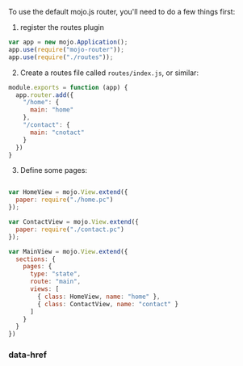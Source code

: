 To use the default mojo.js router, you'll need to do a few things first:

1. register the routes plugin

```javascript
var app = new mojo.Application();
app.use(require("mojo-router"));
app.use(require("./routes"));
```

2. Create a routes file called `routes/index.js`, or similar:

```javascript
module.exports = function (app) {
  app.router.add({
    "/home": {
      main: "home"
    },
    "/contact": {
      main: "cnotact"
    }
  })
}
```

3. Define some pages:

```javascript

var HomeView = mojo.View.extend({
  paper: require("./home.pc")
});

var ContactView = mojo.View.extend({
  paper: require("./contact.pc")
});

var MainView = mojo.View.extend({
  sections: {
    pages: {
      type: "state",
      route: "main",
      views: [
        { class: HomeView, name: "home" },
        { class: ContactView, name: "contact" }
      ]
    }
  }
})
```

### data-href
